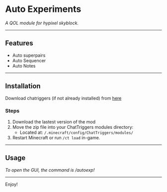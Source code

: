 # Auto Experiments

_A QOL module for hypixel skyblock._

---

## Features
- Auto superpairs
- Auto Sequencer
- Auto Notes

---

## Installation
Download chatriggers (if not already installed) from [here](https://chattriggers.com/)

### Steps

1. Download the lastest version of the mod
2. Move the zip file into your ChatTriggers modules directory:
   - Located at: `/.minecraft/config/ChatTriggers/modules/`
3. Restart Minecraft or run `/ct load` in-game.

---

## Usage

_To open the GUI, the command is /autoexp!_

---

Enjoy!
